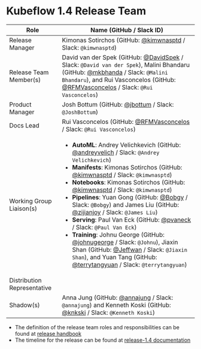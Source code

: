 # Kubeflow 1.4 Release Team

| **Role** | **Name** (**GitHub / Slack ID**) |
|----------|----------------------------------|
| Release Manager | Kimonas Sotirchos (GitHub: [@kimwnasptd](https://github.com/kimwnasptd) / Slack: `@kimwnasptd`) |
| Release Team Member(s) | David van der Spek (GitHub: [@DavidSpek](https://github.com/DavidSpek) / Slack: `@David van der Spek`), Malini Bhandaru (GitHub: [@mkbhanda](https://github.com/mkbhanda) / Slack: `@Malini Bhandaru`), and Rui Vasconcelos (GitHub: [@RFMVasconcelos](https://github.com/RFMVasconcelos) / Slack: `@Rui Vasconcelos`) |
| Product Manager | Josh Bottum (GitHub: [@jbottum](https://github.com/jbottum) / Slack: `@JoshBottum`) |
| Docs Lead | Rui Vasconcelos (GitHub: [@RFMVasconcelos](https://github.com/RFMVasconcelos) / Slack: `@Rui Vasconcelos`) |
| Working Group Liaison(s) | <ul><li>**AutoML**: Andrey Velichkevich (GitHub: [@andreyvelich](https://github.com/andreyvelich) / Slack: `@Andrey Velichkevich`)</li><li>**Manifests**: Kimonas Sotirchos (GitHub: [@kimwnasptd](https://github.com/kimwnasptd) / Slack: `@kimwnasptd`)</li><li>**Notebooks**: Kimonas Sotirchos (GitHub: [@kimwnasptd](https://github.com/kimwnasptd) / Slack: `@kimwnasptd`)</li><li>**Pipelines**: Yuan Gong (GitHub: [@Bobgy](https://github.com/Bobgy) / Slack: `@Bobgy`) and James Liu (GitHub: [@zijianjoy](https://github.com/zijianjoy) / Slack: `@James Liu`)</li><li>**Serving**: Paul Van Eck (GitHub: [@pvaneck](https://github.com/pvaneck) / Slack: `@Paul Van Eck`)</li><li>**Training**: Johnu George (GitHub: [@johnugeorge](https://github.com/johnugeorge) / Slack: `@Johnu`), Jiaxin Shan (GitHub: [@Jeffwan](https://github.com/Jeffwan) / Slack: `@Jiaxin Shan`), and Yuan Tang (GitHub: [@terrytangyuan](https://github.com/terrytangyuan) / Slack: `@terrytangyuan`)</li></ul>  |
| Distribution Representative |  |
| Shadow(s) | Anna Jung (GitHub: [@annajung](https://github.com/annajung) / Slack: `@annajung`) and Kenneth Koski (GitHub: [@knkski](https://github.com/knkski) / Slack: `@Kenneth Koski`) |

- The definition of the release team roles and responsibilities can be found at [release handbook](../handbook.md)
- The timeline for the release can be found at [release-1.4 documentation](README.md)